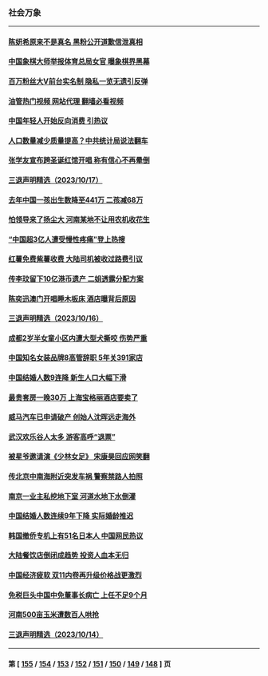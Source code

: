 ### 社会万象
---
#### [陈妍希原来不是真名 黑粉公开道歉信泄真相](../../pages/ncid282/n14098175.md?10190845) 
#### [中国象棋大师举报体育总局女官 曝象棋界黑幕](../../pages/ncid282/n14098184.md?10190845) 
#### [百万粉丝大V前台实名制 隐私一览无遗引反弹](../../pages/ncid282/n14097960.md?10190845) 
#### [油管热门视频 网站代理 翻墙必看视频](http://138.2.39.72:81/youtube.html?epic-marker?10190845)
#### [中国年轻人开始反向消费 引热议](../../pages/ncid282/n14097882.md?10190845) 
#### [人口数量减少质量提高？中共统计局说法翻车](../../pages/ncid282/n14097858.md?10190845) 
#### [张学友宣布跨圣诞红馆开唱 称有信心不再晕倒](../../pages/ncid282/n14097337.md?10190845) 
#### [三退声明精选（2023/10/17）](../../pages/ncid282/n14097583.md?10190845) 
#### [去年中国一孩出生数降至441万 二孩减68万](../../pages/ncid282/n14097038.md?10190845) 
#### [怕领导来了扬尘大 河南某地不让用农机收花生](../../pages/ncid282/n14096959.md?10190845) 
#### [“中国超3亿人遭受慢性疼痛”登上热搜](../../pages/ncid282/n14096904.md?10190845) 
#### [红薯免费紫薯收费 大陆司机被收过路费引议](../../pages/ncid282/n14096920.md?10190845) 
#### [传李玟留下10亿港币遗产 二姐透露分配方案](../../pages/ncid282/n14096725.md?10190845) 
#### [陈奕迅澳门开唱睡木板床 酒店曝背后原因](../../pages/ncid282/n14096709.md?10190845) 
#### [三退声明精选（2023/10/16）](../../pages/ncid282/n14096746.md?10190845) 
#### [成都2岁半女童小区内遭大型犬撕咬 伤势严重](../../pages/ncid282/n14096383.md?10190845) 
#### [中国知名女装品牌8高管辞职 5年关391家店](../../pages/ncid282/n14096428.md?10190845) 
#### [中国结婚人数9连降 新生人口大幅下滑](../../pages/ncid282/n14096441.md?10190845) 
#### [最贵套房一晚30万 上海宝格丽酒店要卖了](../../pages/ncid282/n14096262.md?10190845) 
#### [威马汽车已申请破产 创始人沈晖远走海外](../../pages/ncid282/n14096228.md?10190845) 
#### [武汉欢乐谷人太多 游客高呼“退票”](../../pages/ncid282/n14096103.md?10190845) 
#### [被星爷邀请演《少林女足》 宋康昊回应网笑翻](../../pages/ncid282/n14095871.md?10190845) 
#### [传北京中南海附近突发车祸 警察禁路人拍照](../../pages/ncid282/n14095898.md?10190845) 
#### [南京一业主私挖地下室 河道水地下水倒灌](../../pages/ncid282/n14095834.md?10190845) 
#### [中国结婚人数连续9年下降 实际婚龄推迟](../../pages/ncid282/n14095669.md?10190845) 
#### [韩国撤侨专机上有51名日本人 中国网民热议](../../pages/ncid282/n14095658.md?10190845) 
#### [大陆餐饮店倒闭成趋势 投资人血本无归](../../pages/ncid282/n14095705.md?10190845) 
#### [中国经济疲软 双11内卷再升级价格战更激烈](../../pages/ncid282/n14095530.md?10190845) 
#### [免税巨头中国中免董事长病亡 上任不足9个月](../../pages/ncid282/n14095656.md?10190845) 
#### [河南500亩玉米遭数百人哄抢](../../pages/ncid282/n14095464.md?10190845) 
#### [三退声明精选（2023/10/14）](../../pages/ncid282/n14095504.md?10190845) 

---
#### 第 [ [155](./155.md?10190845) / [154](./154.md?10190845) / [153](./153.md?10190845) / [152](./152.md?10190845) / [151](./151.md?10190845) / [150](./150.md?10190845) / [149](./149.md?10190845) / [148](./148.md?10190845) ] 页
